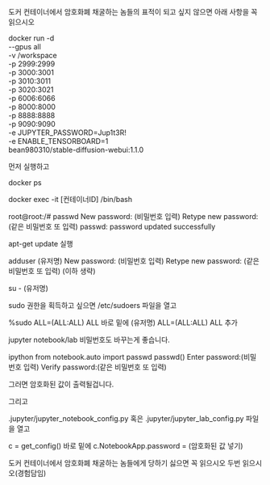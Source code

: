 도커 컨테이너에서 암호화폐 채굴하는 놈들의 표적이 되고 싶지 않으면 아래 사항을 꼭 읽으시오

docker run -d \
  --gpus all \
  -v /workspace \
  -p 2999:2999 \
  -p 3000:3001 \
  -p 3010:3011 \
  -p 3020:3021 \
  -p 6006:6066 \
  -p 8000:8000 \
  -p 8888:8888 \
  -p 9090:9090 \
  -e JUPYTER_PASSWORD=Jup1t3R! \
  -e ENABLE_TENSORBOARD=1 \
  bean980310/stable-diffusion-webui:1.1.0

먼저 실행하고

docker ps

docker exec -it [컨테이너ID] /bin/bash

root@root:/# passwd 
New password: (비밀번호 입력)
Retype new password: (같은 비밀번호 또 입력)
passwd: password updated successfully

apt-get update 실행

adduser (유저명)
New password: (비밀번호 입력)
Retype new password: (같은 비밀번호 또 입력)
(이하 생략)

su - (유저명)

sudo 권한을 획득하고 싶으면
/etc/sudoers 파일을 열고

%sudo ALL=(ALL:ALL) ALL
바로 밑에
(유저명) ALL=(ALL:ALL) ALL
추가

jupyter notebook/lab 비밀번호도 바꾸는게 좋습니다.

ipython
from notebook.auto import passwd
passwd()
Enter password:(비밀번호 입력)
Verify password:(같은 비밀번호 또 입력)

그러면 암호화된 값이 출력될겁니다.

그리고

.jupyter/jupyter_notebook_config.py
혹은
.jupyter/jupyter_lab_config.py
파일을 열고

c = get_config()
바로 밑에
c.NotebookApp.password = (암호화된 값 넣기)

도커 컨테이너에서 암호화폐 채굴하는 놈들에게 당하기 싫으면 꼭 읽으시오 두번 읽으시오(경험담임)